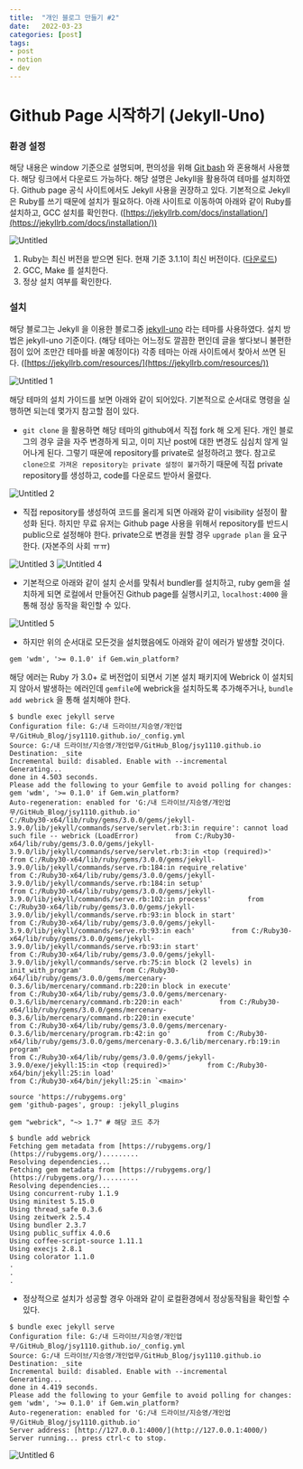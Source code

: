 ```yaml
---
title:  "개인 블로그 만들기 #2"
date:   2022-03-23
categories: [post]
tags:
- post
- notion
- dev
---
```

# Github Page 시작하기 (Jekyll-Uno)

### 환경 설정

해당 내용은 window 기준으로 설명되며, 편의성을 위해 [Git bash](https://git-scm.com/downloads) 와 혼용해서 사용했다. 해당 링크에서 다운로드 가능하다.  해당 설명은 Jekyll을 활용하여 테마를 설치하였다.  Github page 공식 사이트에서도 Jekyll 사용을 권장하고 있다. 기본적으로 Jekyll은 Ruby를 쓰기 때문에 설치가 필요하다. 아래 사이트로 이동하여 아래와 같이 Ruby를 설치하고, GCC 설치를 확인한다. ([https://jekyllrb.com/docs/installation/](https://jekyllrb.com/docs/installation/))

![Untitled](https://user-images.githubusercontent.com/6336815/159629172-caf50827-20b9-4866-a39a-cba4b4154a8f.png)

1. Ruby는 최신 버전을 받으면 된다. 현재 기준 3.1.1이 최신 버전이다. ([다운로드](https://cache.ruby-lang.org/pub/ruby/3.1/ruby-3.1.1.tar.gz))
2. GCC, Make 를 설치한다.
3. 정상 설치 여부를 확인한다.

### 설치

해당 블로그는 Jekyll 을 이용한 블로그중 [jekyll-uno](https://github.com/joshgerdes/jekyll-uno) 라는 테마를 사용하였다. 설치 방법은 jekyll-uno 기준이다. (해당 테마는 어느정도 깔끔한 편인데 글을 쌓다보니 불편한 점이 있어 조만간 테마를 바꿀 예정이다) 각종 테마는 아래 사이트에서 찾아서 쓰면 된다. ([https://jekyllrb.com/resources/](https://jekyllrb.com/resources/))

![Untitled 1](https://user-images.githubusercontent.com/6336815/159629152-3cba71fd-8422-4997-971b-3a33198e30e7.png)

해당 테마의 설치 가이드를 보면 아래와 같이 되어있다. 기본적으로 순서대로 명령을 실행하면 되는데 몇가지 참고할 점이 있다.

- `git clone` 을 활용하면 해당 테마의 github에서 직접 fork 해 오게 된다. 개인 블로그의 경우 글을 자주 변경하게 되고, 이미 지난 post에 대한 변경도 심심치 않게 일어나게 된다. 그렇기 때문에 repository를 private로 설정하려고 했다. 참고로 `clone으로 가져온 repository는 private 설정이 불가`하기 때문에 직접 private repository를 생성하고, code를 다운로드 받아서 올렸다.

![Untitled 2](https://user-images.githubusercontent.com/6336815/159629159-685bc4e9-87f1-4bfb-a282-7bb7f20a6b6c.png)

- 직접 repository를 생성하여 코드를 올리게 되면 아래와 같이 visibility 설정이 활성화 된다. 하지만 무료 유저는 Github page 사용을 위해서 repository를 반드시 public으로 설정해야 한다. private으로 변경을 원할 경우 `upgrade plan` 을 요구한다. (자본주의 사회 ㅠㅠ)

![Untitled 3](https://user-images.githubusercontent.com/6336815/159629162-d7e208a5-b381-4dfa-a849-e976df17a890.png)
![Untitled 4](https://user-images.githubusercontent.com/6336815/159629165-6ebe4767-f9e4-4877-a5df-20799ed4d9cc.png)

- 기본적으로 아래와 같이 설치 순서를 맞춰서 bundler를 설치하고, ruby gem을 설치하게 되면 로컬에서 만들어진 Github page를 실행시키고, `localhost:4000` 을 통해 정상 동작을 확인할 수 있다.

![Untitled 5](https://user-images.githubusercontent.com/6336815/159629167-da7d0b9e-b066-48ee-b891-ae299a417bc3.png)

- 하지만 위의 순서대로 모든것을 설치했음에도 아래와 같이 에러가 발생할 것이다. 

`gem 'wdm', '>= 0.1.0' if Gem.win_platform?`

해당 에러는 Ruby 가 3.0+ 로 버전업이 되면서 기본 설치 패키지에 Webrick 이 설치되지 않아서 발생하는 에러인데 `gemfile`에 webrick을 설치하도록 추가해주거나, `bundle add webrick` 을 통해 설치해야 한다.

```tsx
$ bundle exec jekyll serve
Configuration file: G:/내 드라이브/지승영/개인업무/GitHub_Blog/jsy1110.github.io/_config.yml
Source: G:/내 드라이브/지승영/개인업무/GitHub_Blog/jsy1110.github.io
Destination: _site
Incremental build: disabled. Enable with --incremental
Generating...
done in 4.503 seconds.
Please add the following to your Gemfile to avoid polling for changes:
gem 'wdm', '>= 0.1.0' if Gem.win_platform?
Auto-regeneration: enabled for 'G:/내 드라이브/지승영/개인업무/GitHub_Blog/jsy1110.github.io'
C:/Ruby30-x64/lib/ruby/gems/3.0.0/gems/jekyll-3.9.0/lib/jekyll/commands/serve/servlet.rb:3:in require': cannot load such file -- webrick (LoadError)         from C:/Ruby30-x64/lib/ruby/gems/3.0.0/gems/jekyll-3.9.0/lib/jekyll/commands/serve/servlet.rb:3:in <top (required)>'
from C:/Ruby30-x64/lib/ruby/gems/3.0.0/gems/jekyll-3.9.0/lib/jekyll/commands/serve.rb:184:in require_relative'         from C:/Ruby30-x64/lib/ruby/gems/3.0.0/gems/jekyll-3.9.0/lib/jekyll/commands/serve.rb:184:in setup'
from C:/Ruby30-x64/lib/ruby/gems/3.0.0/gems/jekyll-3.9.0/lib/jekyll/commands/serve.rb:102:in process'         from C:/Ruby30-x64/lib/ruby/gems/3.0.0/gems/jekyll-3.9.0/lib/jekyll/commands/serve.rb:93:in block in start'
from C:/Ruby30-x64/lib/ruby/gems/3.0.0/gems/jekyll-3.9.0/lib/jekyll/commands/serve.rb:93:in each'         from C:/Ruby30-x64/lib/ruby/gems/3.0.0/gems/jekyll-3.9.0/lib/jekyll/commands/serve.rb:93:in start'
from C:/Ruby30-x64/lib/ruby/gems/3.0.0/gems/jekyll-3.9.0/lib/jekyll/commands/serve.rb:75:in block (2 levels) in init_with_program'         from C:/Ruby30-x64/lib/ruby/gems/3.0.0/gems/mercenary-0.3.6/lib/mercenary/command.rb:220:in block in execute'
from C:/Ruby30-x64/lib/ruby/gems/3.0.0/gems/mercenary-0.3.6/lib/mercenary/command.rb:220:in each'         from C:/Ruby30-x64/lib/ruby/gems/3.0.0/gems/mercenary-0.3.6/lib/mercenary/command.rb:220:in execute'
from C:/Ruby30-x64/lib/ruby/gems/3.0.0/gems/mercenary-0.3.6/lib/mercenary/program.rb:42:in go'         from C:/Ruby30-x64/lib/ruby/gems/3.0.0/gems/mercenary-0.3.6/lib/mercenary.rb:19:in program'
from C:/Ruby30-x64/lib/ruby/gems/3.0.0/gems/jekyll-3.9.0/exe/jekyll:15:in <top (required)>'         from C:/Ruby30-x64/bin/jekyll:25:in load'
from C:/Ruby30-x64/bin/jekyll:25:in `<main>'
```

```tsx
source 'https://rubygems.org'
gem 'github-pages', group: :jekyll_plugins

gem "webrick", "~> 1.7" # 해당 코드 추가
```

```tsx
$ bundle add webrick
Fetching gem metadata from [https://rubygems.org/](https://rubygems.org/).........
Resolving dependencies...
Fetching gem metadata from [https://rubygems.org/](https://rubygems.org/).........
Resolving dependencies...
Using concurrent-ruby 1.1.9
Using minitest 5.15.0
Using thread_safe 0.3.6
Using zeitwerk 2.5.4
Using bundler 2.3.7
Using public_suffix 4.0.6
Using coffee-script-source 1.11.1
Using execjs 2.8.1
Using colorator 1.1.0
.
.
.
```

- 정상적으로 설치가 성공할 경우 아래와 같이 로컬환경에서 정상동작됨을 확인할 수 있다.

```tsx
$ bundle exec jekyll serve
Configuration file: G:/내 드라이브/지승영/개인업무/GitHub_Blog/jsy1110.github.io/_config.yml
Source: G:/내 드라이브/지승영/개인업무/GitHub_Blog/jsy1110.github.io
Destination: _site
Incremental build: disabled. Enable with --incremental
Generating...
done in 4.419 seconds.
Please add the following to your Gemfile to avoid polling for changes:
gem 'wdm', '>= 0.1.0' if Gem.win_platform?
Auto-regeneration: enabled for 'G:/내 드라이브/지승영/개인업무/GitHub_Blog/jsy1110.github.io'
Server address: [http://127.0.0.1:4000/](http://127.0.0.1:4000/)
Server running... press ctrl-c to stop.
```

![Untitled 6](https://user-images.githubusercontent.com/6336815/159629168-684b16e8-2395-41c9-ab63-7a25c491443c.png)